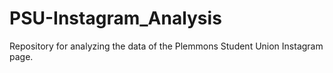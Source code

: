 # PSU-Instagram_Analysis
Repository for analyzing the data of the Plemmons Student Union Instagram page. 
